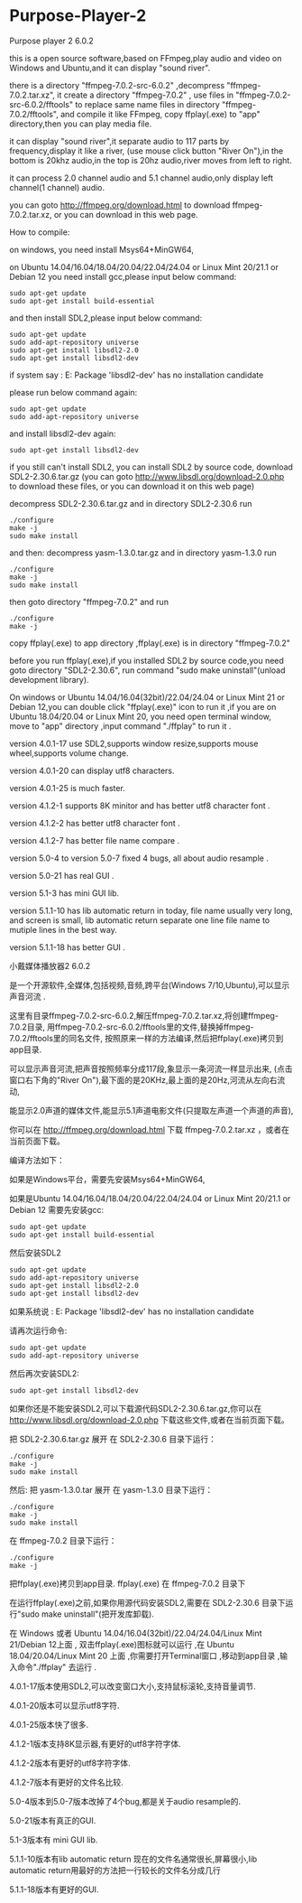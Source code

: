 # Purpose-Player-2

Purpose player 2  6.0.2

this is a open source software,based on FFmpeg,play audio and video
on Windows and Ubuntu,and it can display "sound river".

there is a directory "ffmpeg-7.0.2-src-6.0.2" ,decompress "ffmpeg-7.0.2.tar.xz",
it create a directory "ffmpeg-7.0.2" ,
use files in "ffmpeg-7.0.2-src-6.0.2/fftools" to replace same name files in directory "ffmpeg-7.0.2/fftools",
and compile it like FFmpeg, copy ffplay(.exe) to "app" directory,then you can play media file.

it can display "sound river",it separate audio to 117 parts by frequency,display it like a river,
(use mouse click button "River On"),in the bottom is 20khz audio,in the top is 20hz audio,river moves from left to right.

it can process 2.0 channel audio and 5.1 channel audio,only display left channel(1 channel) audio.

you can goto http://ffmpeg.org/download.html to download ffmpeg-7.0.2.tar.xz, or you can download in this web page.



How to compile:

on windows, you need install Msys64+MinGW64, 

on Ubuntu 14.04/16.04/18.04/20.04/22.04/24.04 or Linux Mint 20/21.1 or Debian 12 you need install gcc,please input below command:

    sudo apt-get update
    sudo apt-get install build-essential
    
and then install SDL2,please input below command:

    sudo apt-get update
    sudo add-apt-repository universe
    sudo apt-get install libsdl2-2.0
    sudo apt-get install libsdl2-dev

if system say :
    E: Package 'libsdl2-dev' has no installation candidate
    
please run below command again:

    sudo apt-get update
    sudo add-apt-repository universe

and install libsdl2-dev again:

    sudo apt-get install libsdl2-dev

if you still can't install SDL2, you can install SDL2 by source code,
download SDL2-2.30.6.tar.gz (you can goto http://www.libsdl.org/download-2.0.php to download these files,
or you can download it on this web page)

decompress SDL2-2.30.6.tar.gz and 
in directory SDL2-2.30.6 run

    ./configure
    make -j
    sudo make install

and then:
decompress yasm-1.3.0.tar.gz and 
in directory yasm-1.3.0 run

    ./configure
    make -j
    sudo make install

then goto directory "ffmpeg-7.0.2" and run 

    ./configure
    make -j

copy ffplay(.exe) to app directory ,ffplay(.exe) is in directory "ffmpeg-7.0.2" 

before you run ffplay(.exe),if you installed SDL2 by source code,you need goto directory "SDL2-2.30.6",
run command "sudo make uninstall"(unload development library).


On windows or Ubuntu 14.04/16.04(32bit)/22.04/24.04 or Linux Mint 21 or Debian 12,you can double click "ffplay(.exe)" icon to run it ,if you are on 
Ubuntu 18.04/20.04 or Linux Mint 20, you need open terminal window, move to "app" directory ,input command "./ffplay" to run it .

  version 4.0.1-17 use SDL2,supports window resize,supports mouse wheel,supports volume change.
  
  version 4.0.1-20 can display utf8 characters.
  
  version 4.0.1-25 is much faster.

  version 4.1.2-1  supports 8K minitor and has better utf8 character font .

  version 4.1.2-2  has better utf8 character font .

  version 4.1.2-7  has better file name compare .

  version 5.0-4 to version 5.0-7 fixed 4 bugs, all about audio resample .

  version 5.0-21 has real GUI .

  version 5.1-3 has mini GUI lib.

  version 5.1.1-10 has lib automatic return
  in today, file name usually very long, and screen is small,
  lib automatic return separate one line file name to mutiple lines
  in the best way.

  version 5.1.1-18 has better GUI .

小戴媒体播放器2  6.0.2
 
是一个开源软件,全媒体,包括视频,音频,跨平台(Windows 7/10,Ubuntu),可以显示声音河流 .
 
这里有目录ffmpeg-7.0.2-src-6.0.2,解压ffmpeg-7.0.2.tar.xz,将创建ffmpeg-7.0.2目录, 
用ffmpeg-7.0.2-src-6.0.2/fftools里的文件,替换掉ffmpeg-7.0.2/fftools里的同名文件,
按照原来一样的方法编译,然后把ffplay(.exe)拷贝到app目录.
 
可以显示声音河流,把声音按照频率分成117段,象显示一条河流一样显示出来,
(点击窗口右下角的"River On"),最下面的是20KHz,最上面的是20Hz,河流从左向右流动,

能显示2.0声道的媒体文件,能显示5.1声道电影文件(只提取左声道一个声道的声音),

你可以在 http://ffmpeg.org/download.html 下载 ffmpeg-7.0.2.tar.xz ，或者在当前页面下载。


 
编译方法如下：

如果是Windows平台，需要先安装Msys64+MinGW64,

如果是Ubuntu 14.04/16.04/18.04/20.04/22.04/24.04 or Linux Mint 20/21.1 or Debian 12 需要先安装gcc:
 
    sudo apt-get update
    sudo apt-get install build-essential

然后安装SDL2

    sudo apt-get update
    sudo add-apt-repository universe
    sudo apt-get install libsdl2-2.0
    sudo apt-get install libsdl2-dev

如果系统说 :
    E: Package 'libsdl2-dev' has no installation candidate
    
请再次运行命令:

    sudo apt-get update
    sudo add-apt-repository universe

然后再次安装SDL2:

    sudo apt-get install libsdl2-dev

如果你还是不能安装SDL2,可以下载源代码SDL2-2.30.6.tar.gz,你可以在 http://www.libsdl.org/download-2.0.php 
下载这些文件,或者在当前页面下载。

把 SDL2-2.30.6.tar.gz 展开
在 SDL2-2.30.6 目录下运行：

    ./configure
    make -j
    sudo make install
 
然后:
把 yasm-1.3.0.tar 展开
在 yasm-1.3.0 目录下运行：

    ./configure
    make -j
    sudo make install
 
在 ffmpeg-7.0.2 目录下运行：

    ./configure
    make -j

把ffplay(.exe)拷贝到app目录. ffplay(.exe) 在 ffmpeg-7.0.2 目录下
 
在运行ffplay(.exe)之前,如果你用源代码安装SDL2,需要在 SDL2-2.30.6 目录下运行"sudo make uninstall"(把开发库卸载).

在 Windows 或者 Ubuntu 14.04/16.04(32bit)/22.04/24.04/Linux Mint 21/Debian 12上面 , 双击ffplay(.exe)图标就可以运行 ,在 Ubuntu 18.04/20.04/Linux Mint 20
上面 ,你需要打开Terminal窗口 ,移动到app目录 ,输入命令"./ffplay" 去运行 .

  4.0.1-17版本使用SDL2,可以改变窗口大小,支持鼠标滚轮,支持音量调节.
  
  4.0.1-20版本可以显示utf8字符.

  4.0.1-25版本快了很多.

  4.1.2-1版本支持8K显示器,有更好的utf8字符字体.

  4.1.2-2版本有更好的utf8字符字体.

  4.1.2-7版本有更好的文件名比较.

  5.0-4版本到5.0-7版本改掉了4个bug,都是关于audio resample的.

  5.0-21版本有真正的GUI.

  5.1-3版本有 mini GUI lib.

  5.1.1-10版本有lib automatic return
  现在的文件名通常很长,屏幕很小,lib automatic return用最好的方法把一行较长的文件名分成几行

  5.1.1-18版本有更好的GUI.


